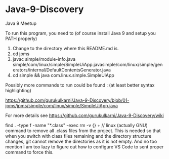 # Java-9-Discovery
Java 9 Meetup

To run this program, you need to (of course install Java 9 and setup you PATH properly)
1. Change to the directory where this README.md is.
2. cd jpms
3. javac simple/module-info.java  simple/com/linux/simple/SimpleUiApp.javasimple/com/linux/simple/generators/internal/DefaultContentsGenerator.java
4. cd simple && java com.linux.simple.SimpleUiApp

Possibly more commands to run could be found : (at least better syntax highlighting)

https://github.com/gurukulkarni/Java-9-Discovery/blob/01-jpms/jpms/simple/com/linux/simple/SimpleUiApp.java

For more details see https://github.com/gurukulkarni/Java-9-Discovery/wiki

find . -type f -name "*.class" -exec rm -v {} +   // linux (actually GNU) command to remove all .class files from the project.
This is needed so that when you switch with class files remaining and the directory structure changes, git cannot remove the directories as it is not empty.
And no too mention I am too lazy to figure out how to configure VS Code to sent proper command to force this.